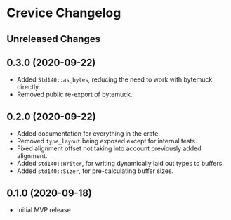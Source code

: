 # Crevice Changelog

## Unreleased Changes

## 0.3.0 (2020-09-22)
* Added `Std140::as_bytes`, reducing the need to work with bytemuck directly.
* Removed public re-export of bytemuck.

## 0.2.0 (2020-09-22)
* Added documentation for everything in the crate.
* Removed `type_layout` being exposed except for internal tests.
* Fixed alignment offset not taking into account previously added alignment.
* Added `std140::Writer`, for writing dynamically laid out types to buffers.
* Added `std140::Sizer`, for pre-calculating buffer sizes.

## 0.1.0 (2020-09-18)
* Initial MVP release
